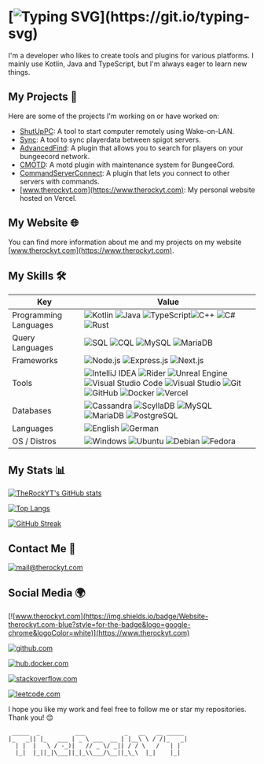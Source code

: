 # [![Typing SVG](https://readme-typing-svg.demolab.com?font=Fira+Code&weight=700&size=30&pause=1000&vCenter=true&width=435&lines=Hi%2C+I'm+TheRockYT+%F0%9F%91%8B;Welcome+to+my+profile.)](https://git.io/typing-svg)

I'm a developer who likes to create tools and plugins for various platforms. I mainly use Kotlin, Java and TypeScript, but I'm always eager to learn new things.

## My Projects 🚀

Here are some of the projects I'm working on or have worked on:

- [ShutUpPC](https://www.therockyt.com/shutuppc): A tool to start computer remotely using Wake-on-LAN.
- [Sync](https://www.therockyt.com/sync): A tool to sync playerdata between spigot servers.
- [AdvancedFind](https://www.therockyt.com/advancedfind): A plugin that allows you to search for players on your bungeecord network.
- [CMOTD](https://www.therockyt.com/cmotd): A motd plugin with maintenance system for BungeeCord.
- [CommandServerConnect](https://www.therockyt.com/commandserverconnect): A plugin that lets you connect to other servers with commands.
- [www.therockyt.com](https://www.therockyt.com): My personal website hosted on Vercel.

## My Website 🌐

You can find more information about me and my projects on my website [www.therockyt.com](https://www.therockyt.com).

## My Skills 🛠️

| Key                   | Value                                                                                                                                                                                                                                                                                                                                                                                                                                                                                                                                                                                                                                                                                                                                                                                                                                                                                                                                                                                                                                                                                                                                                                                                                                                      |
| --------------------- | ---------------------------------------------------------------------------------------------------------------------------------------------------------------------------------------------------------------------------------------------------------------------------------------------------------------------------------------------------------------------------------------------------------------------------------------------------------------------------------------------------------------------------------------------------------------------------------------------------------------------------------------------------------------------------------------------------------------------------------------------------------------------------------------------------------------------------------------------------------------------------------------------------------------------------------------------------------------------------------------------------------------------------------------------------------------------------------------------------------------------------------------------------------------------------------------------------------------------------------------------------------- |
| Programming Languages | ![Kotlin](https://img.shields.io/badge/-Kotlin-7f52ff?style=flat-square&logo=kotlin&logoColor=white) ![Java](https://img.shields.io/badge/-Java-red?style=flat-square&logo=oracle&logoColor=white) ![TypeScript](https://img.shields.io/badge/-TypeScript-007ACC?style=flat-square&logo=typescript&logoColor=white)![C++](https://img.shields.io/badge/-C++-00599C?style=flat-square&logo=c%2B%2B&logoColor=white) ![C#](https://img.shields.io/badge/-C%23-239120?style=flat-square&logo=c-sharp&logoColor=white) ![Rust](https://img.shields.io/badge/-Rust-F05032?style=flat-square&logo=rust&logoColor=white)                                                                                                                                                                                                                                                                                                                                                                                                                                                                                                                                                                                                                                          |
| Query Languages       | ![SQL](https://img.shields.io/badge/-SQL-4479A1?style=flat-square&logo=postgresql&logoColor=white) ![CQL](https://img.shields.io/badge/-CQL-00599C?style=flat-square&logo=apache-cassandra&logoColor=white) ![MySQL](https://img.shields.io/badge/-MySQL-4479A1?style=flat-square&logo=mysql&logoColor=white) ![MariaDB](https://img.shields.io/badge/-MariaDB-4479A1?style=flat-square&logo=mariadb&logoColor=white)                                                                                                                                                                                                                                                                                                                                                                                                                                                                                                                                                                                                                                                                                                                                                                                                                                      |
| Frameworks            | ![Node.js](https://img.shields.io/badge/-Node.js-339933?style=flat-square&logo=node.js&logoColor=white) ![Express.js](https://img.shields.io/badge/-Express.js-000000?style=flat-square&logo=express&logoColor=white) ![Next.js](https://img.shields.io/badge/-Next.js-000000?style=flat-square&logo=next.js&logoColor=white)                                                                                                                                                                                                                                                                                                                                                                                                                                                                                                                                                                                                                                                                                                                                                                                                                                                                                                                              |
| Tools                 | ![IntelliJ IDEA](https://img.shields.io/badge/-IntelliJ%20IDEA-000000?style=flat-square&logo=intellij-idea&logoColor=white) ![Rider](https://img.shields.io/badge/-Rider-000000?style=flat-square&logo=rider&logoColor=white) ![Unreal Engine](https://img.shields.io/badge/-Unreal%20Engine-313131?style=flat-square&logo=unreal-engine&logoColor=white) ![Visual Studio Code](https://img.shields.io/badge/-Visual%20Studio%20Code-007ACC?style=flat-square&logo=visual-studio-code&logoColor=white) ![Visual Studio](https://img.shields.io/badge/-Visual%20Studio-5C2D91?style=flat-square&logo=visual-studio&logoColor=white) ![Git](https://img.shields.io/badge/-Git-F05032?style=flat-square&logo=git&logoColor=white) ![GitHub](https://img.shields.io/badge/-GitHub-181717?style=flat-square&logo=github&logoColor=white) ![Docker](https://img.shields.io/badge/-Docker-2496ED?style=flat-square&logo=docker&logoColor=white) ![Vercel](https://img.shields.io/badge/-Vercel-000000?style=flat-square&logo=vercel&logoColor=white)                                                                                                                                                                                                              |
| Databases             | ![Cassandra](https://img.shields.io/badge/-Cassandra-00599C?style=flat-square&logo=apache-cassandra&logoColor=white) ![ScyllaDB](https://img.shields.io/badge/-ScyllaDB-1287B1?style=flat-square&logo=scylladb&logoColor=white) ![MySQL](https://img.shields.io/badge/-MySQL-4479A1?style=flat-square&logo=mysql&logoColor=white) ![MariaDB](https://img.shields.io/badge/-MariaDB-4479A1?style=flat-square&logo=mariadb&logoColor=white) ![PostgreSQL](https://img.shields.io/badge/-PostgreSQL-336791?style=flat-square&logo=postgresql&logoColor=white)                                                                                                                                                                                                                                                                                                                                                                                                                                                                                                                                                                                                                                                                                                 |
| Languages             | ![English](https://img.shields.io/badge/-English-007ACC?style=flat-square&logo=google-translate&logoColor=white) ![German](https://img.shields.io/badge/-German-FFD700?style=flat-square&logo=google-translate&logoColor=white)                                                                                                                                                                                                                                                                                                                                                                                                                                                                                                                                                                                                                                                                                                                                                                                                                                                                                                                                                                                                                            |
| OS / Distros          | ![Windows](https://img.shields.io/badge/-Windows-0078D6?style=flat-square&logo=windows&logoColor=white) ![Ubuntu](https://img.shields.io/badge/-Ubuntu-E95420?style=flat-square&logo=ubuntu&logoColor=white) ![Debian](https://img.shields.io/badge/-Debian-A81D33?style=flat-square&logo=debian&logoColor=white) ![Fedora](https://img.shields.io/badge/-Fedora-0078D6?style=flat-square&logo=fedora&logoColor=white)                                                                                                                                                                                                                                                                                                                                                                                                                                                                                                                                                                                                                                                                                                                                                                                                                                                                                                                                          |

## My Stats 📊

[![TheRockYT's GitHub stats](https://github-readme-stats.vercel.app/api?username=TheRockYT&show_icons=true&theme=transparent&hide=contribs&count_private=true&hide_border=true&hide_rank=true)](https://github.com/anuraghazra/github-readme-stats)

[![Top Langs](https://github-readme-stats.vercel.app/api/top-langs/?username=TheRockYT&show_icons=true&theme=transparent&hide=contribs&count_private=true&hide_border=true&hide_rank=true)](https://github.com/anuraghazra/github-readme-stats)

[![GitHub Streak](https://streak-stats.demolab.com?user=TheRockYT&theme=transparent&hide_border=true)](https://git.io/streak-stats)

## Contact Me 📧

[![mail@therockyt.com](https://img.shields.io/badge/Email-mail%40therockyt.com-red?style=for-the-badge&logo=gmail&logoColor=white)](mailto:mail@therockyt.com)

## Social Media 🌍

[![www.therockyt.com](https://img.shields.io/badge/Website-therockyt.com-blue?style=for-the-badge&logo=google-chrome&logoColor=white)](https://www.therockyt.com)

[![github.com](https://img.shields.io/badge/GitHub-TheRockYT-black?style=for-the-badge&logo=github&logoColor=white)](https://www.github.com/TheRockYT)

[![hub.docker.com](https://img.shields.io/badge/Docker-TheRockYT-blue?style=for-the-badge&logo=docker&logoColor=white)](https://hub.docker.com/u/therockyt)

[![stackoverflow.com](https://img.shields.io/badge/StackOverflow-TheRockYT-orange?style=for-the-badge&logo=stackoverflow&logoColor=white)](https://stackoverflow.com/users/21928259)

[![leetcode.com](https://img.shields.io/badge/LeetCode-TheRockYT-orange?style=for-the-badge&logo=leetcode&logoColor=white)](https://leetcode.com/TheRockYT)

I hope you like my work and feel free to follow me or star my repositories. Thank you! 😊

```
 _____  _          ___           _   __   __ _____ 
|_   _|| |_   ___ | _ \ ___  __ | |__\ \ / /|_   _|
  | |  |   \ / -_)|   // _ \/ _|| / / \   /   | |  
  |_|  |_||_|\___||_|_\\___/\__||_\_\  |_|    |_|  

```
